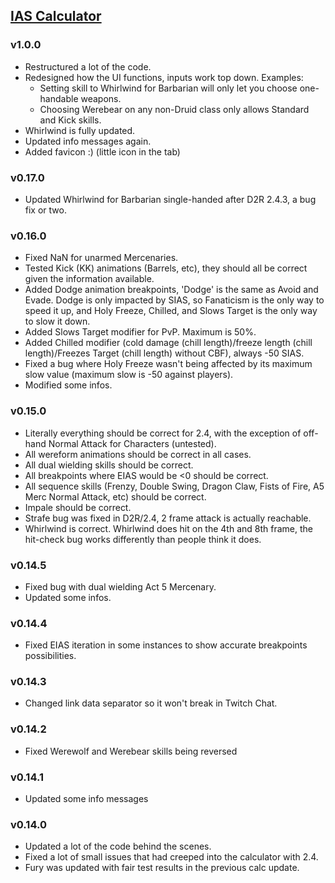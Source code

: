 ## [IAS Calculator](https://warren1001.github.io/IAS_Calculator/)

### v1.0.0
- Restructured a lot of the code.
- Redesigned how the UI functions, inputs work top down. Examples:
  - Setting skill to Whirlwind for Barbarian will only let you choose one-handable weapons.
  - Choosing Werebear on any non-Druid class only allows Standard and Kick skills.
- Whirlwind is fully updated.
- Updated info messages again.
- Added favicon :) (little icon in the tab)

### v0.17.0
- Updated Whirlwind for Barbarian single-handed after D2R 2.4.3, a bug fix or two.

### v0.16.0
- Fixed NaN for unarmed Mercenaries.
- Tested Kick (KK) animations (Barrels, etc), they should all be correct given the information available.
- Added Dodge animation breakpoints, 'Dodge' is the same as Avoid and Evade. Dodge is only impacted by SIAS, so Fanaticism is the only way to speed it up, and Holy Freeze, Chilled, and Slows Target is the only way to slow it down.
- Added Slows Target modifier for PvP. Maximum is 50%.
- Added Chilled modifier (cold damage (chill length)/freeze length (chill length)/Freezes Target (chill length) without CBF), always -50 SIAS.
- Fixed a bug where Holy Freeze wasn't being affected by its maximum slow value (maximum slow is -50 against players).
- Modified some infos.

### v0.15.0
- Literally everything should be correct for 2.4, with the exception of off-hand Normal Attack for Characters (untested).
- All wereform animations should be correct in all cases.
- All dual wielding skills should be correct.
- All breakpoints where EIAS would be <0 should be correct.
- All sequence skills (Frenzy, Double Swing, Dragon Claw, Fists of Fire, A5 Merc Normal Attack, etc) should be correct.
- Impale should be correct.
- Strafe bug was fixed in D2R/2.4, 2 frame attack is actually reachable.
- Whirlwind is correct. Whirlwind does hit on the 4th and 8th frame, the hit-check bug works differently than people think it does.

### v0.14.5
- Fixed bug with dual wielding Act 5 Mercenary.
- Updated some infos.

### v0.14.4
- Fixed EIAS iteration in some instances to show accurate breakpoints possibilities.

### v0.14.3
- Changed link data separator so it won't break in Twitch Chat.

### v0.14.2
- Fixed Werewolf and Werebear skills being reversed

### v0.14.1
- Updated some info messages

### v0.14.0
- Updated a lot of the code behind the scenes.
- Fixed a lot of small issues that had creeped into the calculator with 2.4.
- Fury was updated with fair test results in the previous calc update.
